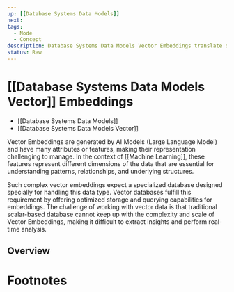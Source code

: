 ```yaml
---
up: [[Database Systems Data Models]]
next:
tags:
  - Node
  - Concept
description: Database Systems Data Models Vector Embeddings translate diverse data (text or image) into numerical vectors while capturing their inherent relationships.
status: Raw
---
```


# [[Database Systems Data Models Vector]] Embeddings

- [[Database Systems Data Models]]
- [[Database Systems Data Models Vector]]

Vector Embeddings are generated by AI Models (Large Language Model) and have many attributes or features, making their representation challenging to manage. In the context of [[Machine Learning]], these features represent different dimensions of the data that are essential for understanding patterns, relationships, and underlying structures.

Such complex vector embeddings expect a specialized database designed specially for handling this data type. Vector databases fulfill this requirement by offering optimized storage and querying capabilities for embeddings. The challenge of working with vector data is that traditional scalar-based database cannot keep up with the complexity and scale of Vector Embeddings, making it difficult to extract insights and perform real-time analysis.

## Overview

# Footnotes
